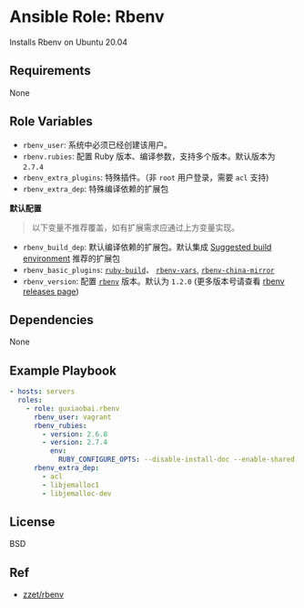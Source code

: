 # Ansible Role: Rbenv

Installs Rbenv on Ubuntu 20.04

## Requirements

None

## Role Variables


* `rbenv_user`: 系统中必须已经创建该用户。
* `rbenv.rubies`: 配置 Ruby 版本、编译参数，支持多个版本。默认版本为  `2.7.4`
* `rbenv_extra_plugins`:  特殊插件。（非 `root` 用户登录，需要 `acl` 支持)
* `rbenv_extra_dep`: 特殊编译依赖的扩展包

**默认配置**

> 以下变量不推荐覆盖，如有扩展需求应通过上方变量实现。

* `rbenv_build_dep`: 默认编译依赖的扩展包。默认集成 [Suggested build environment](https://github.com/rbenv/ruby-build/wiki#suggested-build-environment) 推荐的扩展包
* `rbenv_basic_plugins`: [`ruby-build`](https://github.com/rbenv/ruby-build)、 [`rbenv-vars`](https://github.com/rbenv/rbenv-vars), [`rbenv-china-mirror`](https://github.com/AndorChen/rbenv-china-mirror)
* `rbenv_version`: 配置 [`rbenv`](https://github.com/rbenv/rbenv) 版本。默认为 `1.2.0` (更多版本号请查看 [rbenv releases page](https://github.com/rbenv/rbenv/releases))


## Dependencies


None

## Example Playbook

```yaml
- hosts: servers
  roles:
    - role: guxiaobai.rbenv
      rbenv_user: vagrant
      rbenv_rubies:
        - version: 2.6.8
        - version: 2.7.4
          env:
            RUBY_CONFIGURE_OPTS: --disable-install-doc --enable-shared
      rbenv_extra_dep:
        - acl
        - libjemalloc1
        - libjemalloc-dev
```

## License


BSD

## Ref

* [zzet/rbenv](https://github.com/zzet/rbenv)
